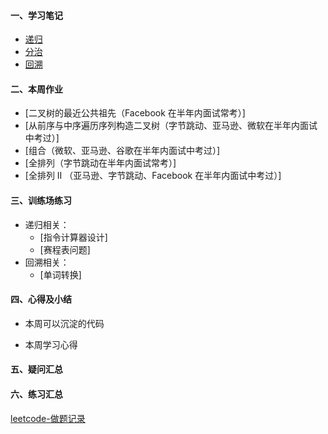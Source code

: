#### 一、学习笔记
- [递归](https://github.com/xiaoboji/algorithm024/tree/main/Week_03/note/Recursion.md)
- [分治](https://github.com/xiaoboji/algorithm024/tree/main/Week_03/note/DivideAndConquer.md)
- [回溯](https://github.com/xiaoboji/algorithm024/tree/main/Week_03/note/Recursion.md)
#### 二、本周作业

- [二叉树的最近公共祖先（Facebook 在半年内面试常考）]
- [从前序与中序遍历序列构造二叉树（字节跳动、亚马逊、微软在半年内面试中考过）]
- [组合（微软、亚马逊、谷歌在半年内面试中考过）]
- [全排列（字节跳动在半年内面试常考）]
- [全排列 II （亚马逊、字节跳动、Facebook 在半年内面试中考过）]

#### 三、训练场练习
- 递归相关：
    * [指令计算器设计]
    * [赛程表问题]
- 回溯相关：
    * [单词转换]
#### 四、心得及小结

- 本周可以沉淀的代码

- 本周学习心得

#### 五、疑问汇总


#### 六、练习汇总

[leetcode-做题记录](https://github.com/xiaoboji/j-leetcode)